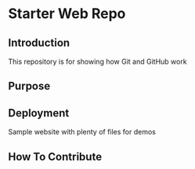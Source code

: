 # Starter Web Repo

## Introduction

This repository is for showing how Git and GitHub work

## Purpose

## Deployment

Sample website with plenty of files for demos

## How To Contribute
